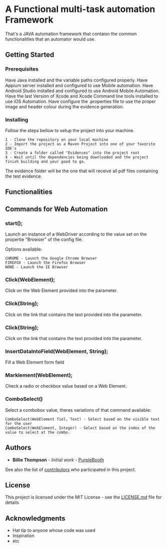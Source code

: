 # A Functional multi-task automation Framework

That's a JAVA automation framework that contaisn the common functionalities that an automator would use.

## Getting Started



### Prerequisites

Have Java installed and the variable paths configured properly.
Have Appium server installed and configured to use Mobile automation.
Have Android Studio installed and configured to use Android Mobile Automation.
Have the last Version of Xcode and Xcode Command line tools installed to use iOS Automation.
Have configure the .properties file to use the proper image and header colour during the evidence generation.

### Installing

Follow the steps bellow to setup the project into your machine.
```
1 - Clone the repository on your local machine
2 - Import the project as a Maven Project into one of your favorite IDE's
3 - Create a folder called "Evidences" into the project root
4 - Wait until the dependencies being downloaded and the project finish building and your good to go.
```
The evidence folder will be the one that will receive all pdf files containing the test evidence.

## Functionalities

## Commands for Web Automation

### start();

Launch an instance of a WebDriver according to the value set on the propertie "Browser" of the config file.

Options available:
```
CHROME - Launch the Google Chrome Browser
FIREFOX - Launch the Firefox Browser
NONE - Launch the IE Browser
```

### Click(WebElement);
Click on the Web Element provided into the parameter.

### Click(String);
Click on the link that contains the text provided into the parameter.

### Click(String);
Click on the link that contains the text provided into the parameter.

### InsertDataIntoField(WebElement, String);
Fill a Web Element form field

### Marklement(WebElement);
Check a radio or checkbox value based on a Web Element.

### ComboSelect()
Select a combobox value, theres variations of that command available:

```
ComboSelect(WebElement fiel, Text) - Select based on the visible text for the user
ComboSelect(WebElement, Integer) - Select based on the index of the value to select at the combo.

```



## Authors

* **Billie Thompson** - *Initial work* - [PurpleBooth](https://github.com/PurpleBooth)

See also the list of [contributors](https://github.com/your/project/contributors) who participated in this project.

## License

This project is licensed under the MIT License - see the [LICENSE.md](LICENSE.md) file for details

## Acknowledgments

* Hat tip to anyone whose code was used
* Inspiration
* etc
